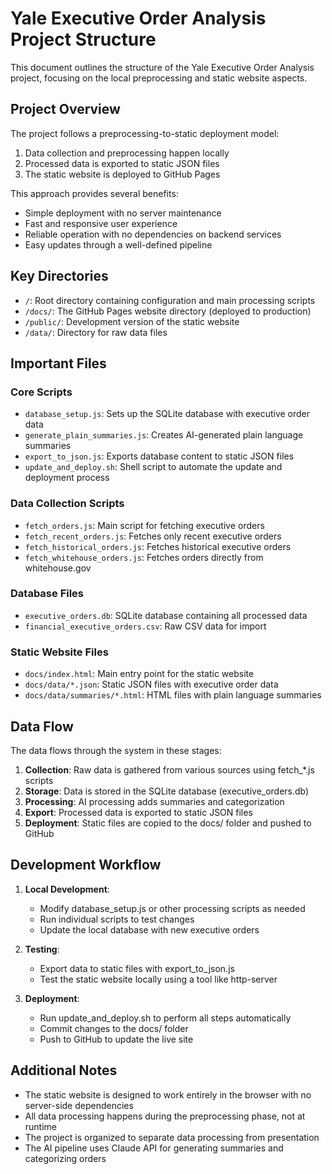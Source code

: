 # Yale Executive Order Analysis Project Structure

This document outlines the structure of the Yale Executive Order Analysis project, focusing on the local preprocessing and static website aspects.

## Project Overview

The project follows a preprocessing-to-static deployment model:
1. Data collection and preprocessing happen locally
2. Processed data is exported to static JSON files
3. The static website is deployed to GitHub Pages

This approach provides several benefits:
- Simple deployment with no server maintenance
- Fast and responsive user experience
- Reliable operation with no dependencies on backend services
- Easy updates through a well-defined pipeline

## Key Directories

- `/`: Root directory containing configuration and main processing scripts
- `/docs/`: The GitHub Pages website directory (deployed to production)
- `/public/`: Development version of the static website
- `/data/`: Directory for raw data files

## Important Files

### Core Scripts

- `database_setup.js`: Sets up the SQLite database with executive order data
- `generate_plain_summaries.js`: Creates AI-generated plain language summaries
- `export_to_json.js`: Exports database content to static JSON files
- `update_and_deploy.sh`: Shell script to automate the update and deployment process

### Data Collection Scripts

- `fetch_orders.js`: Main script for fetching executive orders
- `fetch_recent_orders.js`: Fetches only recent executive orders
- `fetch_historical_orders.js`: Fetches historical executive orders
- `fetch_whitehouse_orders.js`: Fetches orders directly from whitehouse.gov

### Database Files

- `executive_orders.db`: SQLite database containing all processed data
- `financial_executive_orders.csv`: Raw CSV data for import

### Static Website Files

- `docs/index.html`: Main entry point for the static website
- `docs/data/*.json`: Static JSON files with executive order data
- `docs/data/summaries/*.html`: HTML files with plain language summaries

## Data Flow

The data flows through the system in these stages:

1. **Collection**: Raw data is gathered from various sources using fetch_*.js scripts
2. **Storage**: Data is stored in the SQLite database (executive_orders.db)
3. **Processing**: AI processing adds summaries and categorization
4. **Export**: Processed data is exported to static JSON files
5. **Deployment**: Static files are copied to the docs/ folder and pushed to GitHub

## Development Workflow

1. **Local Development**:
   - Modify database_setup.js or other processing scripts as needed
   - Run individual scripts to test changes
   - Update the local database with new executive orders

2. **Testing**:
   - Export data to static files with export_to_json.js
   - Test the static website locally using a tool like http-server

3. **Deployment**:
   - Run update_and_deploy.sh to perform all steps automatically
   - Commit changes to the docs/ folder
   - Push to GitHub to update the live site

## Additional Notes

- The static website is designed to work entirely in the browser with no server-side dependencies
- All data processing happens during the preprocessing phase, not at runtime
- The project is organized to separate data processing from presentation
- The AI pipeline uses Claude API for generating summaries and categorizing orders
